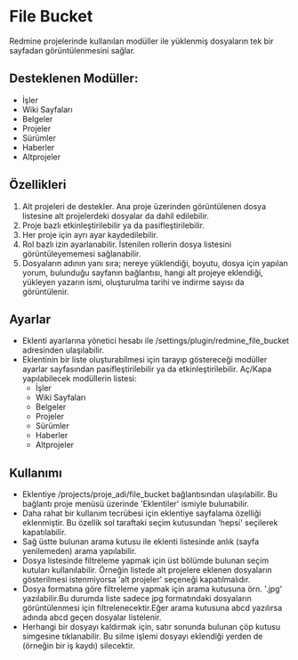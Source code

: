 # File Bucket
Redmine projelerinde kullanılan modüller ile yüklenmiş dosyaların tek bir sayfadan görüntülenmesini sağlar. 

## Desteklenen Modüller:
* İşler
* Wiki Sayfaları
* Belgeler
* Projeler
* Sürümler
* Haberler
* Altprojeler

## Özellikleri
1. Alt projeleri de destekler. Ana proje üzerinden görüntülenen dosya listesine alt projelerdeki dosyalar da dahil edilebilir.
2. Proje bazlı etkinleştirilebilir ya da pasifleştirilebilir.
3. Her proje için ayrı ayar kaydedilebilir.
4. Rol bazlı izin ayarlanabilir. İstenilen rollerin dosya listesini görüntüleyememesi sağlanabilir.
5. Dosyaların adının yanı sıra; nereye yüklendiği, boyutu, dosya için yapılan yorum, bulunduğu sayfanın bağlantısı, hangi alt projeye eklendiği, yükleyen yazarın ismi, oluşturulma tarihi ve indirme sayısı da görüntülenir.

## Ayarlar
* Eklenti ayarlarına yönetici hesabı ile /settings/plugin/redmine_file_bucket adresinden ulaşılabilir.
* Eklentinin bir liste oluşturabilmesi için tarayıp göstereceği modüller ayarlar sayfasından pasifleştirilebilir ya da etkinleştirilebilir. Aç/Kapa yapılabilecek modüllerin listesi:
  * İşler
  * Wiki Sayfaları
  * Belgeler
  * Projeler
  * Sürümler
  * Haberler
  * Altprojeler

## Kullanımı
* Eklentiye /projects/proje_adi/file_bucket bağlantısından ulaşılabilir. Bu bağlantı proje menüsü üzerinde 'Eklentiler' ismiyle bulunabilir.
* Daha rahat bir kullanım tecrübesi için eklentiye sayfalama özelliği eklenmiştir. Bu özellik sol taraftaki seçim kutusundan 'hepsi' seçilerek kapatılabilir.
* Sağ üstte bulunan arama kutusu ile eklenti listesinde anlık (sayfa yenilemeden) arama yapılabilir.
* Dosya listesinde filtreleme yapmak için üst bölümde bulunan seçim kutuları kullanılabilir. Örneğin listede alt projelere eklenen dosyaların gösterilmesi istenmiyorsa 'alt projeler' seçeneği kapatılmalıdır.
* Dosya formatına göre filtreleme yapmak için arama kutusuna örn. '.jpg' yazılabilir.Bu durumda liste sadece jpg formatındaki dosyaların görüntülenmesi için filtrelenecektir.Eğer arama kutusuna abcd yazılırsa adında abcd geçen dosyalar listelenir.
* Herhangi bir dosyayı kaldırmak için, satır sonunda bulunan çöp kutusu simgesine tıklanabilir. Bu silme işlemi dosyayı eklendiği yerden de (örneğin bir iş kaydı) silecektir.

